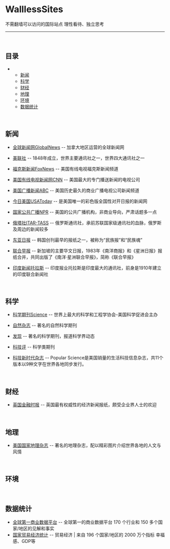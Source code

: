# WalllessSites
不需翻墙可以访问的国际站点
理性看待、独立思考
___
<br>

## 目录
-
    - [新闻](#新闻)
    - [科学](#科学)
    - [财经](#财经)
    - [地理](#地理)
    - [环境](#环境)
    - [数据统计](#数据统计) 
<br>

## 新闻

* [全球新闻网GlobalNews](https://globalnews.ca/) -- 加拿大地区运营的全球新闻网
* [美联社](https://www.ap.org/) -- 1848年成立，世界主要通讯社之一，世界四大通讯社之一
* [福克斯新闻FoxNews](https://www.foxnews.com/world/) -- 美国有线电视福克斯新闻频道

* [美国有线电视新闻网CNN](https://edition.cnn.com/) -- 美国最大的专门播送新闻的电视公司
* [美国广播新闻ABC](https://abcnews.go.com/) -- 美国历史最久的商业广播电视公司新闻频道
* [今日美国USAToday](https://www.usatoday.com/) -- 是美国唯一的彩色版全国性对开日报的新闻网
* [国家公共广播NPR](https://www.npr.org/) -- 美国的公共广播机构，非商业导向，严肃话题多一点
* [俄塔社ITAR-TASS](https://tass.com/) -- 俄罗斯通讯社，承前苏联国家级通讯社的血脉，俄罗斯及周边的新闻较多
* [东亚日报](https://www.donga.com/) -- 韩国创刊最早的报纸之一，被称为“民族报”和“民族魂”

* [联合早报](https://www.zaobao.com/) -- 新加坡的主要华文日报，1983年《南洋商报》和《星洲日报》报纸合并，共同出版了《南洋·星洲联合早报》，简称《联合早报》
* [印度新闻托拉斯](http://www.ptinews.com/) -- 印度报业托拉斯是印度最大的通讯社，前身是1910年建立的印度联合新闻社
  
<br>


## 科学
* [科学期刊Science](https://www.science.org) -- 世界上最大的科学和工程学协会-美国科学促进会主办

* [自然杂志](https://www.nature.com/) -- 著名的自然科学期刊
* [发现](http://www.reuters.com/) -- 著名的科学期刊，报道科学界动态
  
* [科技评](https://www.technologyreview.com/) -- 科学类期刊
* [科技新时代杂志](https://www.popsci.com/) -- Popular Science是美国销量的生活科技信息杂志，共11个版本以9种文字在世界各地同步发行。

<br>

## 财经
* [英国金融时报](https://www.ft.com/) -- 英国最有权威性的经济新闻报纸，颇受企业界人士的欢迎

<br>

## 地理
* [美国国家地理杂志](https://www.nationalgeographic.com/) -- 著名的地理杂志，配以精彩图片介绍世界各地的人文与风情

<br>

## 环境
<br>

## 数据统计
* [全球第一商业数据平台](https://www.statista.com/) -- 全球第一的商业数据平台 170 个行业和 150 多个国家/地区的见解和事实
* [国家贸易经济统计](https://countryeconomy.com/) -- 贸易经济 | 来自 196 个国家/地区的 2000 万个指标 幸福感、GDP等
